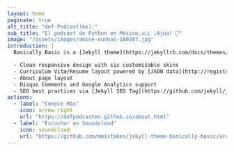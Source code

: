 ```yaml
---
layout: home
paginate: true
alt_title: "def Podcast(mx):"
sub_title: "El podcast de Python en México.🇲🇽 ¡Ajúa! 🌮"
image: "/assets/images/amine-ounnas-180287.jpg"
introduction: |
  Basically Basic is a [Jekyll theme](https://jekyllrb.com/docs/themes/) meant as a substitute for the default --- [Minima](https://github.com/jekyll/minima). Conventions and features found there are fully supported by **Basically Basic**, with a few enhancements thrown in for good measure:

  - Clean responsive design with six customizable skins
  - Curriculum Vitæ/Resume layout powered by [JSON data](http://registry.jsonresume.org/)
  - About page layout
  - Disqus Comments and Google Analytics support
  - SEO best practices via [Jekyll SEO Tag](https://github.com/jekyll/jekyll-seo-tag/)
actions:
  - label: "Conoce Más"
    icon: arrow-right
    url: "https://defpodcastmx.github.io/about.html"
  - label: "Escuchar en Soundcloud"
    icon: soundcloud
    url: "https://github.com/mmistakes/jekyll-theme-basically-basic/archive/master.zip"
---
```

